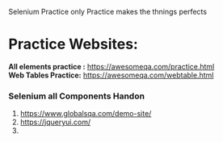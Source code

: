 Selenium Practice
only Practice makes the thnings perfects  
# Practice Websites:   
**All elements practice :** https://awesomeqa.com/practice.html   
**Web Tables Practice:** https://awesomeqa.com/webtable.html   
### Selenium all Components Handon 
  1. https://www.globalsqa.com/demo-site/
  2. https://jqueryui.com/
  3. 

